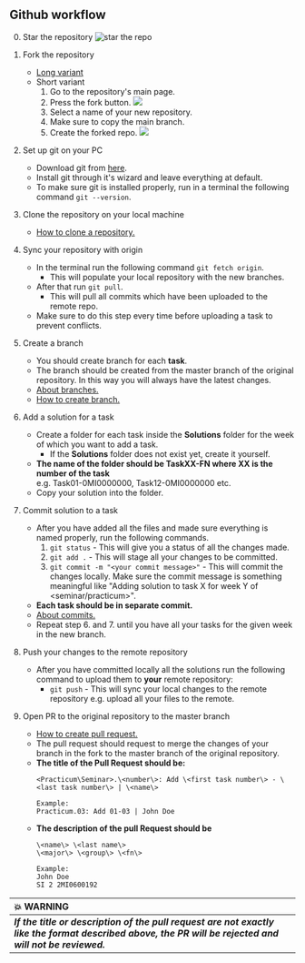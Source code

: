 ## Github workflow

0. Star the repository
![star the repo](https://i.ibb.co/4SyPpJ6/image.png)

1. Fork the repository
    - [Long variant](https://docs.github.com/en/get-started/quickstart/fork-a-repo)
    - Short variant
        1. Go to the repository's main page.
        2. Press the fork button.
        ![](https://i.ibb.co/QPDSCzm/image.png)
        3. Select a name of your new repository.
        4. Make sure to copy the main branch.
        5. Create the forked repo.
        ![](https://i.ibb.co/qBb95ff/image.png)

2. Set up git on your PC
    - Download git from [here](https://git-scm.com/downloads).
    - Install git through it's wizard and leave everything at default.
    - To make sure git is installed properly, run in a terminal the following command `git --version`.

3. Clone the repository on your local machine
    - [How to clone a repository.](https://docs.github.com/en/repositories/creating-and-managing-repositories/cloning-a-repository)

4. Sync your repository with origin
    - In the terminal run the following command `git fetch origin`.
        - This will populate your local repository with the new branches.
    - After that run `git pull`.
        - This will pull all commits which have been uploaded to the remote repo.
    - Make sure to do this step every time before uploading a task to prevent conflicts.

5. Create a branch
    - You should create branch for each **task**.
    - The branch should be created from the master branch of the original repository. In this way you will always have the latest changes.
    - [About branches.](https://docs.github.com/en/pull-requests/collaborating-with-pull-requests/proposing-changes-to-your-work-with-pull-requests/about-branches)
    - [How to create branch.](https://docs.github.com/en/desktop/contributing-and-collaborating-using-github-desktop/making-changes-in-a-branch/managing-branches#creating-a-branch)

6. Add a solution for a task
    - Create a folder for each task inside the **Solutions** folder for the week of which you want to add a task.
        - If the **Solutions** folder does not exist yet, create it yourself.
    - **The name of the folder should be TaskXX-FN where XX is the number of the task**<br> e.g. Task01-0MI0000000, Task12-0MI0000000 etc.
    - Copy your solution into the folder.

7. Commit solution to a task
    - After you have added all the files and made sure everything is named properly, run the following commands.
        1. `git status` - This will give you a status of all the changes made.
        2. `git add .` - This will stage all your changes to be committed.
        3. `git commit -m "<your commit message>"` - This will commit the changes locally. Make sure the commit message is something meaningful like "Adding solution to task X for week Y of <seminar/practicum>".
    - **Each task should be in separate commit.**
    - [About commits.](https://docs.github.com/en/desktop/contributing-and-collaborating-using-github-desktop/making-changes-in-a-branch/committing-and-reviewing-changes-to-your-project#about-commits)
    - Repeat step 6. and 7. until you have all your tasks for the given week in the new branch.

8. Push your changes to the remote repository
    - After you have committed locally all the solutions run the following command to upload them to **your** remote repository:
        - `git push` - This will sync your local changes to the remote repository e.g. upload all your files to the remote.

9. Open PR to the original repository to the master branch
    - [How to create pull request.](https://docs.github.com/en/pull-requests/collaborating-with-pull-requests/proposing-changes-to-your-work-with-pull-requests/creating-a-pull-request)
    - The pull request should request to merge the changes of your branch in the fork to the master branch of the original repository.
    - **The title of the Pull Request should be:**
        ```
        <Practicum\Seminar>.\<number\>: Add \<first task number\> - \<last task number\> | \<name\>
        
        Example:
        Practicum.03: Add 01-03 | John Doe
        ```
    - **The description of the pull Request should be**
        ```
        \<name\> \<last name\>
        \<major\> \<group\> \<fn\>

        Example:
        John Doe 
        SI 2 2MI0600192
        ```


| :boom: **WARNING**|
|:-----------------|
| ***If the title or description of the pull request are not exactly like the format described above, the PR will be rejected and will not be reviewed.***|